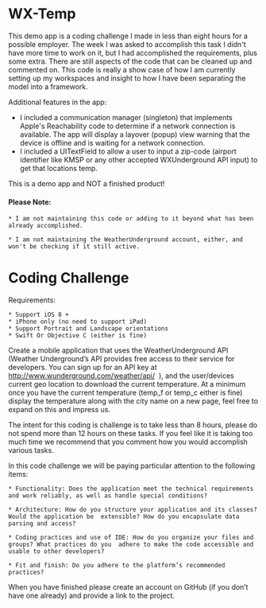 # WX-Temp

This demo app is a coding challenge I made in less than eight hours for a possible employer.  The week I was asked to accomplish this task I didn't have more time to work on it, but I had accomplished the requirements, plus some extra.  There are still aspects of the code that can be cleaned up and commented on.  This code is really a show case of how I am currently setting up my workspaces and insight to how I have been separating the model into a framework.  

Additional features in the app:

* I included a communication manager (singleton) that implements Apple's Reachability code to determine if a network connection is available.  The app will display a layover (popup) view warning that the device is offline and is waiting for a network connection. 
* I included a UITextField to allow a user to input a zip-code (airport identifier like KMSP or any other accepted WXUnderground API input) to get that locations temp.


This is a demo app and NOT a finished product!

#### Please Note:

	* I am not maintaining this code or adding to it beyond what has been already accomplished.  

	* I am not maintaining the WeatherUnderground account, either, and won't be checking if it still active.  


# Coding Challenge

Requirements: 

	* Support iOS 8 + 
	* iPhone only (no need to support iPad)
	* Support Portrait and Landscape orientations 
	* Swift Or Objective C (either is fine) 


Create a mobile application that uses the WeatherUnderground API (Weather Underground’s API provides free access to their service for developers. You can sign up for an API key at http://www.wunderground.com/weather/api/  ), and the user/devices current geo location to download the current temperature. At a minimum once you have the current temperature (temp_f or temp_c either is fine) display the temperature along with the city name on a new page, feel free to expand on this and impress us.  

The intent for this coding is challenge is to take less than 8 hours, please do not spend more than 12 hours on these tasks. If you feel like it is taking too much time we recommend that you comment how you would accomplish various tasks. 

In this code challenge we will be paying particular attention to the following items: 

	* Functionality: Does the application meet the technical requirements and work reliably, as well as handle special conditions?  
	
	* Architecture: How do you structure your application and its classes? Would the application be  extensible? How do you encapsulate data parsing and access?  
	
	* Coding practices and use of IDE: How do you organize your files and groups? What practices do you  adhere to make the code accessible and usable to other developers? 
	
	* Fit and finish: Do you adhere to the platform’s recommended practices? 
	
	
When you have finished please create an account on GitHub (if you don’t have one already) and provide a link to the project. 
